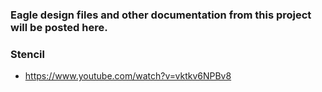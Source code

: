 ### Eagle design files and other documentation from this project will be posted here.

### Stencil

* https://www.youtube.com/watch?v=vktkv6NPBv8
